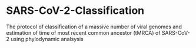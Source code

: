 # SARS-CoV-2-Classification
The protocol of classification of a massive number of viral genomes and estimation of time of most recent common ancestor (tMRCA) of SARS-CoV-2 using phylodynamic analsysis
